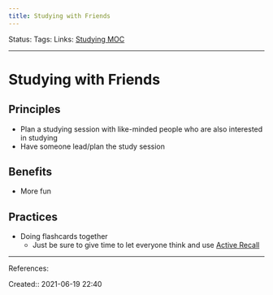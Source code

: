 ```yaml
---
title: Studying with Friends
---
```

Status:
Tags: 
Links: [Studying MOC](out/studying-moc.md)
___
# Studying with Friends
## Principles
- Plan a studying session with like-minded people who are also interested in studying
- Have someone lead/plan the study session
## Benefits
- More fun
## Practices
- Doing flashcards together
	- Just be sure to give time to let everyone think and use [Active Recall](out/active-recall.md)
___
References:

Created:: 2021-06-19 22:40